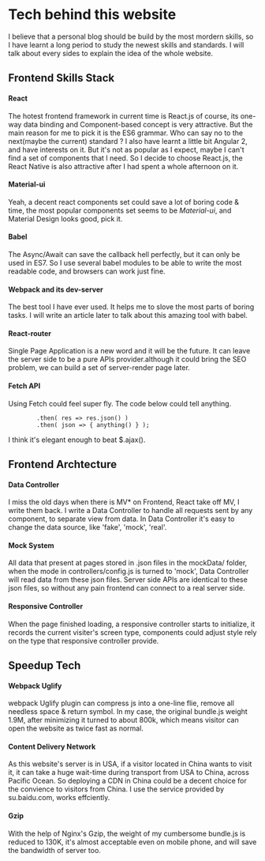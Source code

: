# Tech behind this website
I believe that a personal blog should be build by the most mordern skills, so I have learnt a long period to study the newest skills and standards. I will talk about every sides to explain the idea of the whole website.

## Frontend Skills Stack
#### React
The hotest frontend framework in current time is React.js of course, its one-way data binding and Component-based concept is very attractive. But the main reason for me to pick it is the ES6 grammar. Who can say no to the next(maybe the current) standard ? I also have learnt a little bit Angular 2, and have interests on it. But it's not as popular as I expect, maybe I can't find a set of components that I need. So I decide to choose React.js, the React Native is also attractive after I had spent a whole afternoon on it.
#### Material-ui
Yeah, a decent react components set could save a lot of boring code & time, the most popular components set seems to be *Material-ui*, and Material Design looks good, pick it.
#### Babel
The Async/Await can save the callback hell perfectly, but it can only be used in ES7. So I use several babel modules to be able to write the most readable code, and browsers can work just fine.
#### Webpack and its dev-server
The best tool I have ever used. It helps me to slove the most parts of boring tasks. I will write an article later to talk about this amazing tool with babel.
#### React-router
Single Page Application is a new word and it will be the future. It can leave the server side to be a pure APIs provider.although it could bring the SEO problem, we can build a set of server-render page later.
#### Fetch API
Using Fetch could feel super fly. The code below could tell anything.
``` fetch( 'someurl' )
        .then( res => res.json() )
        .then( json => { anything() } );
```  
I think it's elegant enough to beat $.ajax().
## Frontend Archtecture
#### Data Controller
I miss the old days when there is MV* on Frontend, React take off MV, I write them back. I write a Data Controller to handle all requests sent by any component, to separate view from data. In Data Controller it's easy to change the data source, like 'fake', 'mock', 'real'.
#### Mock System
All data that present at pages stored in .json files in the mockData/ folder, when the mode in controllers/config.js is turned to 'mock', Data Controller will read data from these json files. Server side APIs are identical to these json files, so without any pain frontend can connect to a real server side.
#### Responsive Controller
When the page finished loading, a responsive controller starts to initialize, it records the current visiter's screen type, components could adjust style rely on the type that responsive controller provide.
## Speedup Tech
#### Webpack Uglify
webpack Uglify plugin can compress js into a one-line flie, remove all needless space & return symbol. In my case, the original bundle.js weight 1.9M, after minimizing it turned to about 800k, which means visitor can open the website as twice fast as normal.  
#### Content Delivery Network
As this website's server is in USA, if a visitor located in China wants to visit it, it can take a huge wait-time during transport from USA to China, across Pacific Ocean. So deploying a CDN in China could be a decent choice for the convience to visitors from China. I use the service provided by su.baidu.com, works effciently.  
#### Gzip
With the help of Nginx's Gzip, the weight of my cumbersome bundle.js is reduced to 130K, it's almost acceptable even on mobile phone, and will save the bandwidth of server too.  